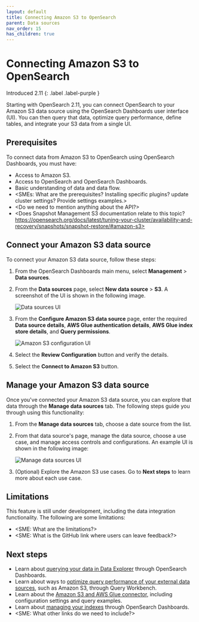 ```yaml
---
layout: default
title: Connecting Amazon S3 to OpenSearch
parent: Data sources
nav_order: 15
has_children: true
---
```


# Connecting Amazon S3 to OpenSearch
Introduced 2.11
{: .label .label-purple }

Starting with OpenSearch 2.11, you can connect OpenSearch to your Amazon S3 data source using the OpenSearch Dashboards user interface (UI). You can then query that data, optimize query performance, define tables, and integrate your S3 data from a single UI.  

## Prerequisites

To connect data from Amazon S3 to OpenSearch using OpenSearch Dashboards, you must have:

- Access to Amazon S3.
- Access to OpenSearch and OpenSearch Dashboards.
- Basic understanding of data and data flow.
- <SMEs: What are the prerequisites? Installing specific plugins? update cluster settings? Provide settings examples.>
- <Do we need to mention anything about the API?>
- <Does Snapshot Management S3 documentation relate to this topic? https://opensearch.org/docs/latest/tuning-your-cluster/availability-and-recovery/snapshots/snapshot-restore/#amazon-s3>

## Connect your Amazon S3 data source 

To connect your Amazon S3 data source, follow these steps:

1. From the OpenSearch Dashboards main menu, select **Management** > **Data sources**.
2. From the **Data sources** page, select **New data source** > **S3**. A screenshot of the UI is shown in the following image.

    ![Data sources UI]({{site.url}}{{site.baseurl}}/images/dashboards/data-sources-UI.png)

3. From the **Configure Amazon S3 data source** page, enter the required **Data source details**, **AWS Glue authentication details**, **AWS Glue index store details**, and **Query permissions**.

    ![Amazon S3 configuration UI]({{site.url}}{{site.baseurl}}/images/dashboards/S3-config-UI.png)

4. Select the **Review Configuration** button and verify the details.
5. Select the **Connect to Amazon S3** button.

## Manage your Amazon S3 data source

Once you've connected your Amazon S3 data source, you can explore that data through the **Manage data sources** tab. The following steps guide you through using this functionality:

1. From the **Manage data sources** tab, choose a date source from the list. 
2. From that data source's page, manage the data source, choose a use case, and manage access controls and configurations. An example UI is shown in the following image: 

    ![Manage data sources UI]({{site.url}}{{site.baseurl}}/images/dashboards/manage-data-source-UI.png)

3. (Optional) Explore the Amazon S3 use cases. Go to **Next steps** to learn more about each use case.

## Limitations

This feature is still under development, including the data integration functionality. The following are some limitations:

- <SME: What are the limitations?>
- <SME: What is the GitHub link where users can leave feedback?>

## Next steps

-  Learn about [querying your data in Data Explorer]() through OpenSearch Dashboards.
- Learn about ways to [optimize query performance of your external data sources](), such as Amazon S3, through Query Workbench. 
- Learn about the [Amazon S3 and AWS Glue connector](https://github.com/opensearch-project/sql/blob/main/docs/user/ppl/admin/connectors/s3glue_connector.rst), including configuration settings and query examples.
- Learn about [managing your indexes]({{site.url}}{{site.baseurl}}/dashboards/im-dashboards/index/) through OpenSearch Dashboards.
- <SME: What other links do we need to include?>
